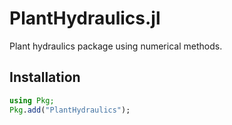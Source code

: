 # PlantHydraulics.jl
Plant hydraulics package using numerical methods.

## Installation
```julia
using Pkg;
Pkg.add("PlantHydraulics");
```

